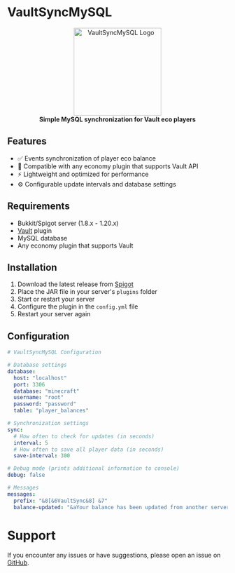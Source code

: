 # VaultSyncMySQL

<div align="center">
  <img src="https://iili.io/3joly1n.png" alt="VaultSyncMySQL Logo" width="200"/>
  <br>
  <strong>Simple MySQL synchronization for Vault eco players </strong>
</div>

## Features

- ✅ Events synchronization of player eco balance
- 🔌 Compatible with any economy plugin that supports Vault API
- ⚡ Lightweight and optimized for performance
- ⚙️ Configurable update intervals and database settings

## Requirements

- Bukkit/Spigot server (1.8.x - 1.20.x)
- [Vault](https://www.spigotmc.org/resources/vault.34315/) plugin
- MySQL database
- Any economy plugin that supports Vault

## Installation

1. Download the latest release from [Spigot](https://www.spigotmc.org/resources/vaultsyncmysql.124649/)
2. Place the JAR file in your server's `plugins` folder
3. Start or restart your server
4. Configure the plugin in the `config.yml` file
5. Restart your server again

## Configuration

```yaml
# VaultSyncMySQL Configuration

# Database settings
database:
  host: "localhost"
  port: 3306
  database: "minecraft"
  username: "root"
  password: "password"
  table: "player_balances"

# Synchronization settings
sync:
  # How often to check for updates (in seconds)
  interval: 5
  # How often to save all player data (in seconds)
  save-interval: 300

# Debug mode (prints additional information to console)
debug: false

# Messages
messages:
  prefix: "&8[&6VaultSync&8] &7"
  balance-updated: "&aYour balance has been updated from another server."

```
# Support
If you encounter any issues or have suggestions, please open an issue on [GitHub](https://github.com/jasulkowski/VaultSyncMysql/issues).



